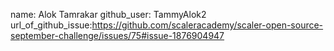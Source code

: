 name: Alok Tamrakar
github_user: TammyAlok2
url_of_github_issue:https://github.com/scaleracademy/scaler-open-source-september-challenge/issues/75#issue-1876904947